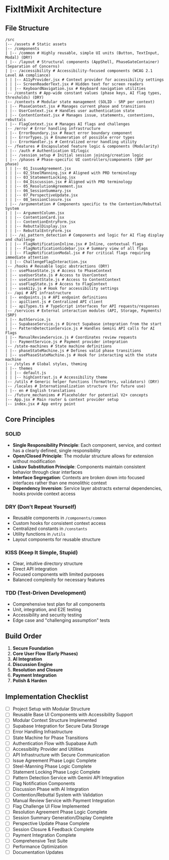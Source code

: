 # FixItMixit Architecture

## File Structure

```
/src
|-- /assets # Static assets
|-- /components
| |-- /common # Highly reusable, simple UI units (Button, TextInput, Modal) (DRY)
| |-- /layout # Structural components (AppShell, PhaseGateContainer) (Separation of Concerns)
| |-- /accessibility # Accessibility-focused components (WCAG 2.1 Level AA compliance)
| | |-- A11yProvider.jsx # Context provider for accessibility settings
| | |-- ScreenReaderText.jsx # Hidden text for screen readers
| | |-- KeyboardNavigation.jsx # Keyboard navigation utilities
|-- /constants # App-wide constant values (phase keys, AI flag types, thresholds) (DRY)
|-- /contexts # Modular state management (SOLID - SRP per context)
| |-- PhaseContext.jsx # Manages current phase and transitions
| |-- UserContext.jsx # Handles user authentication state
| |-- ContentContext.jsx # Manages issue, statements, contentions, rebuttals
| |-- FlagContext.jsx # Manages AI flags and challenges
|-- /error # Error handling infrastructure
| |-- ErrorBoundary.jsx # React error boundary component
| |-- ErrorTypes.js # Enumeration of possible error types
| |-- ErrorHandler.js # Centralized error handling utility
|-- /features # Encapsulated feature logic & components (Modularity)
| |-- /auth # Authentication UI/logic
| |-- /session_setup # Initial session joining/creation logic
| |-- /phases # Phase-specific UI controllers/components (SRP per phase)
| | |-- 01_IssueAgreement.jsx
| | |-- 02_SteelManning.jsx # Aligned with PRD terminology
| | |-- 03_StatementLocking.jsx
| | |-- 04_Discussion.jsx # Aligned with PRD terminology
| | |-- 05_ResolutionAgreement.jsx
| | |-- 06_SessionSummary.jsx
| | |-- 07_PerspectiveUpdate.jsx
| | |-- 08_SessionClosure.jsx
| |-- /argumentation # Components specific to the Contention/Rebuttal System
| | |-- ArgumentColumn.jsx
| | |-- ContentionCard.jsx
| | |-- ContentionEntryForm.jsx
| | |-- RebuttalDisplay.jsx
| | |-- RebuttalEntryForm.jsx
| |-- /ai_pattern_detection # Components and logic for AI flag display and challenge
| | |-- FlagNotificationInline.jsx # Inline, contextual flags
| | |-- FlagNotificationSidebar.jsx # Summary view of all flags
| | |-- FlagNotificationModal.jsx # For critical flags requiring immediate attention
| | |-- ChallengeFlagInteraction.jsx
|-- /hooks # Reusable logic abstractions (DRY)
| |-- usePhaseState.js # Access to PhaseContext
| |-- useUserState.js # Access to UserContext
| |-- useContentState.js # Access to ContentContext
| |-- useFlagState.js # Access to FlagContext
| |-- useA11y.js # Hook for accessibility settings
|-- /api # API infrastructure
| |-- endpoints.js # API endpoint definitions
| |-- apiClient.js # Centralized API client
| |-- apiTypes.ts # TypeScript interfaces for API requests/responses
|-- /services # External interaction modules (API, Storage, Payments) (SRP)
| |-- AuthService.js
| |-- SupabaseService.js # Direct Supabase integration from the start
| |-- PatternDetectionService.js # Handles Gemini API calls for AI Flags
| |-- ManualReviewService.js # Coordinates review requests
| |-- PaymentService.js # Payment provider integration
|-- /state-machines # State machine definitions
| |-- phaseStateMachine.js # Defines valid phase transitions
| |-- usePhaseStateMachine.js # Hook for interacting with the state machine
|-- /styles # Global styles, theming
| |-- themes
| | |-- default.js
| | |-- highContrast.js # Accessibility theme
|-- /utils # Generic helper functions (formatters, validators) (DRY)
|-- /locales # Internationalization structure (for future use)
| |-- en # English translations
|-- /future_mechanisms # Placeholder for potential V2+ concepts
|-- App.jsx # Main router & context provider setup
|-- index.jsx # App entry point
```

## Core Principles

### SOLID
- **Single Responsibility Principle**: Each component, service, and context has a clearly defined, single responsibility
- **Open/Closed Principle**: The modular structure allows for extension without modification
- **Liskov Substitution Principle**: Components maintain consistent behavior through clear interfaces
- **Interface Segregation**: Contexts are broken down into focused interfaces rather than one monolithic context
- **Dependency Inversion**: Service layer abstracts external dependencies, hooks provide context access

### DRY (Don't Repeat Yourself)
- Reusable components in `/components/common`
- Custom hooks for consistent context access
- Centralized constants in `/constants`
- Utility functions in `/utils`
- Layout components for reusable structure

### KISS (Keep It Simple, Stupid)
- Clear, intuitive directory structure
- Direct API integration
- Focused components with limited purposes
- Balanced complexity for necessary features

### TDD (Test-Driven Development)
- Comprehensive test plan for all components
- Unit, integration, and E2E testing
- Accessibility and security testing
- Edge case and "challenging assumption" tests

## Build Order

1. **Secure Foundation**
2. **Core User Flow (Early Phases)**
3. **AI Integration**
4. **Discussion Engine**
5. **Resolution and Closure**
6. **Payment Integration**
7. **Polish & Harden**

## Implementation Checklist

- [ ] Project Setup with Modular Structure
- [ ] Reusable Base UI Components with Accessibility Support
- [ ] Modular Context Structure Implemented
- [ ] Supabase Integration for Secure Data Storage
- [ ] Error Handling Infrastructure
- [ ] State Machine for Phase Transitions
- [ ] Authentication Flow with Supabase Auth
- [ ] Accessibility Provider and Utilities
- [ ] API Infrastructure with Secure Communication
- [ ] Issue Agreement Phase Logic Complete
- [ ] Steel-Manning Phase Logic Complete
- [ ] Statement Locking Phase Logic Complete
- [ ] Pattern Detection Service with Gemini API Integration
- [ ] Flag Notification Components
- [ ] Discussion Phase with AI Integration
- [ ] Contention/Rebuttal System with Validation
- [ ] Manual Review Service with Payment Integration
- [ ] Flag Challenge UI Flow Implemented
- [ ] Resolution Agreement Phase Logic Complete
- [ ] Session Summary Generation/Display Complete
- [ ] Perspective Update Phase Complete
- [ ] Session Closure & Feedback Complete
- [ ] Payment Integration Complete
- [ ] Comprehensive Test Suite
- [ ] Performance Optimization
- [ ] Documentation Updates
